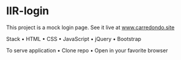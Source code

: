 # IIR-login
This project is a mock login page. See it live at www.carredondo.site

Stack
• HTML
• CSS
• JavaScript
• jQuery
• Bootstrap

To serve application
• Clone repo
• Open in your favorite browser

